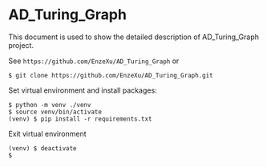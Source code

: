 AD_Turing_Graph
===========================
This document is used to show the detailed description of AD_Turing_Graph project.

See `https://github.com/EnzeXu/AD_Turing_Graph` or
```shell
$ git clone https://github.com/EnzeXu/AD_Turing_Graph.git
```

Set virtual environment and install packages:
```shell
$ python -m venv ./venv
$ source venv/bin/activate
(venv) $ pip install -r requirements.txt
```

Exit virtual environment
```shell
(venv) $ deactivate
$ 
```
